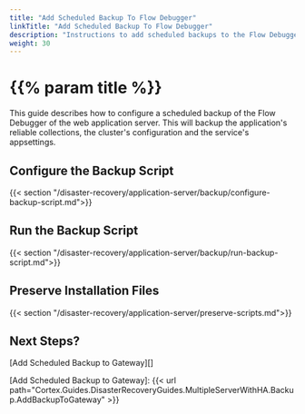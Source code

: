 ```yaml
---
title: "Add Scheduled Backup To Flow Debugger"
linkTitle: "Add Scheduled Backup To Flow Debugger"
description: "Instructions to add scheduled backups to the Flow Debugger."
weight: 30
---
```


# {{% param title %}}

This guide describes how to configure a scheduled backup of the Flow Debugger of the web application server. This will backup the application's reliable collections, the cluster's configuration and the service's appsettings.

## Configure the Backup Script

{{< section "/disaster-recovery/application-server/backup/configure-backup-script.md">}}

## Run the Backup Script

{{< section "/disaster-recovery/application-server/backup/run-backup-script.md">}}

## Preserve Installation Files

{{< section "/disaster-recovery/application-server/preserve-scripts.md">}}

## Next Steps?

[Add Scheduled Backup to Gateway][]

[Add Scheduled Backup to Gateway]: {{< url path="Cortex.Guides.DisasterRecoveryGuides.MultipleServerWithHA.Backup.AddBackupToGateway" >}}